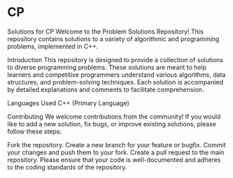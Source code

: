 # CP
Solutions for CP
Welcome to the Problem Solutions Repository! This repository contains solutions to a variety of algorithmic and programming problems, implemented in C++.

Introduction
This repository is designed to provide a collection of solutions to diverse programming problems. These solutions are meant to help learners and competitive programmers understand various algorithms, data structures, and problem-solving techniques. Each solution is accompanied by detailed explanations and comments to facilitate comprehension.

Languages Used
C++ (Primary Language)

Contributing
We welcome contributions from the community! If you would like to add a new solution, fix bugs, or improve existing solutions, please follow these steps:

Fork the repository.
Create a new branch for your feature or bugfix.
Commit your changes and push them to your fork.
Create a pull request to the main repository.
Please ensure that your code is well-documented and adheres to the coding standards of the repository.


